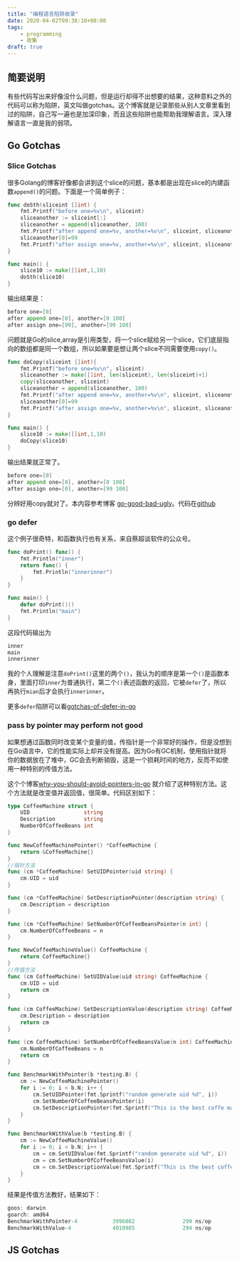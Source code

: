 ```yaml
---
title: "编程语言陷阱收录"
date: 2020-04-02T09:38:10+08:00
tags:
    - programming
    - 收集
draft: true
---
```


## 简要说明

有些代码写出来好像没什么问题，但是运行却得不出想要的结果，这种意料之外的代码可以称为陷阱，英文叫做gotchas。这个博客就是记录那些从别人文章里看到过的陷阱，自己写一遍也是加深印象，而且这些陷阱也能帮助我理解语言。深入理解语言一直是我的弱项。

## Go Gotchas

### Slice Gotchas
很多Golang的博客好像都会讲到这个slice的问题，基本都是出现在slice的内建函数```append()```的问题。下面是一个简单例子：
```Go
func doSth(sliceint []int) {
	fmt.Printf("before one=%v\n", sliceint)
	sliceanother := sliceint[:]
	sliceanother = append(sliceanother, 100)
	fmt.Printf("after append one=%v, another=%v\n", sliceint, sliceanother)
	sliceanother[0]=99
	fmt.Printf("after assign one=%v, another=%v\n", sliceint, sliceanother)
}

func main() {
	slice10 := make([]int,1,10)
	doSth(slice10)
}
```
输出结果是：
```Go
before one=[0]
after append one=[0], another=[0 100]
after assign one=[99], another=[99 100]
```
问题就是Go的slice,array是引用类型，将一个slice赋给另一个slice，它们底层指向的数组都是同一个数组，所以如果要是想让两个slice不同需要使用```copy()```。

```Go
func doCopy(sliceint []int){
	fmt.Printf("before one=%v\n", sliceint)
	sliceanother := make([]int, len(sliceint), len(sliceint)+1)
	copy(sliceanother, sliceint)
	sliceanother = append(sliceanother, 100)
	fmt.Printf("after append one=%v, another=%v\n", sliceint, sliceanother)
	sliceanother[0]=99
	fmt.Printf("after assign one=%v, another=%v\n", sliceint, sliceanother)
}

func main() {
	slice10 := make([]int,1,10)
	doCopy(slice10)
}
```

输出结果就正常了。
```Go
before one=[0]
after append one=[0], another=[0 100]
after assign one=[0], another=[99 100]
```

分辨好用copy就对了。本内容参考博客 [go-good-bad-ugly](https://bluxte.net/musings/2018/04/10/go-good-bad-ugly/)。代码在[github](https://github.com/jiangjiawen/learncodebyexample/blob/master/go/detail/slicegotchas.go)

### go defer
这个例子很奇特，和函数执行也有关系，来自蔡超谈软件的公众号。
```Go
func doPrint() func() {
	fmt.Println("inner")
	return func() {
		fmt.Println("innerinner")
	}
}

func main() {
	defer doPrint()()
	fmt.Println("main")
}
```
这段代码输出为
```GO
inner
main
innerinner
```
我的个人理解是注意```doPrint()```这里的两个```()```，我认为的顺序是第一个```()```是函数本身，里面打印```inner```为普通执行，第二个```()```表述函数的返回，它被```defer```了，所以再执行```mian```后才会执行```innerinner```。

更多```defer```陷阱可以看[gotchas-of-defer-in-go](https://blog.learngoprogramming.com/gotchas-of-defer-in-go-1-8d070894cb01)

### pass by pointer may perform not good
如果想通过函数同时改变某个变量的值，传指针是一个非常好的操作，但是没想到在Go语言中，它的性能实际上却并没有提高。因为Go有GC机制，使用指针就将你的数据放在了堆中，GC会去判断销毁，这是一个损耗时间的地方，反而不如使用一种特别的传值方法。

这个个博客[why-you-should-avoid-pointers-in-go](https://medium.com/better-programming/why-you-should-avoid-pointers-in-go-36724365a2a7) 就介绍了这种特别方法。这个方法就是改变值并返回值，很简单。代码区别如下：

```Go
type CoffeeMachine struct {
	UID                 string
	Description         string
	NumberOfCoffeeBeans int
}

func NewCoffeeMachinePointer() *CoffeeMachine {
	return &CoffeeMachine{}
}
//指针方法
func (cm *CoffeeMachine) SetUIDPointer(uid string) {
	cm.UID = uid
}

func (cm *CoffeeMachine) SetDescriptionPointer(description string) {
	cm.Description = description
}

func (cm *CoffeeMachine) SetNumberOfCoffeeBeansPointer(n int) {
	cm.NumberOfCoffeeBeans = n
}

func NewCoffeeMachineValue() CoffeeMachine {
	return CoffeeMachine{}
}
//传值方法
func (cm CoffeeMachine) SetUIDValue(uid string) CoffeeMachine {
	cm.UID = uid
	return cm
}

func (cm CoffeeMachine) SetDescriptionValue(description string) CoffeeMachine {
	cm.Description = description
	return cm
}

func (cm CoffeeMachine) SetNumberOfCoffeeBeansValue(n int) CoffeeMachine {
	cm.NumberOfCoffeeBeans = n
	return cm
}

func BenchmarkWithPointer(b *testing.B) {
	cm := NewCoffeeMachinePointer()
	for i := 0; i < b.N; i++ {
		cm.SetUIDPointer(fmt.Sprintf("random generate uid %d", i))
		cm.SetNumberOfCoffeeBeansPointer(i)
		cm.SetDescriptionPointer(fmt.Sprintf("This is the best coffe machine that is around! This is version %d", i))
	}
}

func BenchmarkWithValue(b *testing.B) {
	cm := NewCoffeeMachineValue()
	for i := 0; i < b.N; i++ {
		cm = cm.SetUIDValue(fmt.Sprintf("random generate uid %d", i))
		cm = cm.SetNumberOfCoffeeBeansValue(i)
		cm = cm.SetDescriptionValue(fmt.Sprintf("This is the best coffe machine that is around! This is version %d", i))
	}
}
```

结果是传值方法教好，结果如下：
```Go
goos: darwin
goarch: amd64
BenchmarkWithPointer-4           3996082               299 ns/op
BenchmarkWithValue-4             4010985               294 ns/op
```

## JS Gotchas
